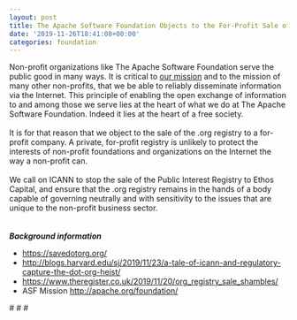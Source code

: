 ```yaml
---
layout: post
title: The Apache Software Foundation Objects to the For-Profit Sale of the .org Registry
date: '2019-11-26T18:41:08+00:00'
categories: foundation
---
```

<div>Non-profit organizations like The Apache Software Foundation serve the public good in many ways. It is critical to <a href="http://apache.org/foundation/">our mission</a> and to the mission of many other non-profits, that we be able to reliably disseminate information via the Internet. This principle of enabling the open exchange of information to and among those we serve lies at the heart of what we do at The Apache Software Foundation. Indeed it lies at the heart of a free society.</div> 
  <div><br /></div> 
  <div>It is for that reason that we object to the sale of the .org registry to a for-profit company. A private, for-profit registry is unlikely to protect the interests of non-profit foundations and organizations on the Internet the way a non-profit can.</div> 
  <div><br /></div> 
  <div>We call on ICANN to stop the sale of the Public Interest Registry to Ethos Capital, and ensure that the .org registry remains in the hands of a body capable of governing neutrally and with sensitivity to the issues that are unique to the non-profit business sector.</div> 
  <div><br /></div> 
  <div><br /></div> 
  <div><strong><em>Background information</em></strong></div> 
  <div> 
    <ul> 
      <li><a href="https://savedotorg.org/">https://savedotorg.org/</a></li> 
      <li><a href="http://blogs.harvard.edu/sj/2019/11/23/a-tale-of-icann-and-regulatory-capture-the-dot-org-heist/">http://blogs.harvard.edu/sj/2019/11/23/a-tale-of-icann-and-regulatory-capture-the-dot-org-heist/</a></li> 
      <li><a href="https://www.theregister.co.uk/2019/11/20/org_registry_sale_shambles/">https://www.theregister.co.uk/2019/11/20/org_registry_sale_shambles/</a></li> 
      <li>ASF Mission&nbsp;<a href="http://apache.org/foundation/">http://apache.org/foundation/</a> </li> 
    </ul> 
  </div> 
  <div> 
    <p># # #&nbsp;</p> 
  </div>
